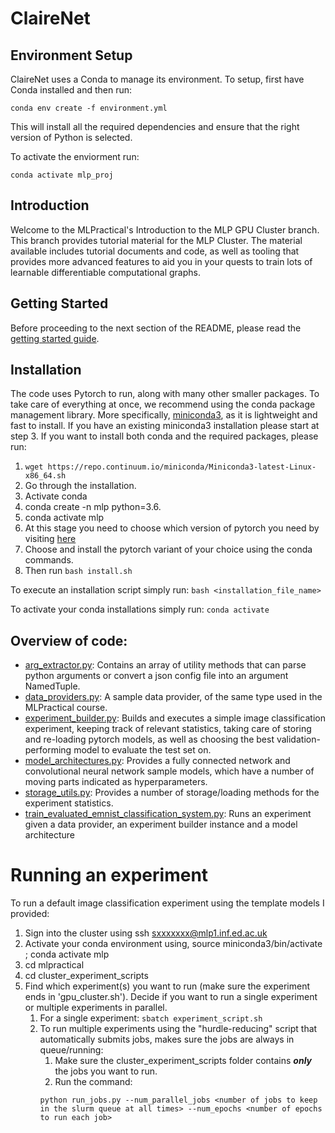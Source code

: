 # ClaireNet

## Environment Setup
ClaireNet uses a Conda to manage its environment. To setup, first have Conda installed and then run:

```conda env create -f environment.yml```

This will install all the required dependencies and ensure that the right version of Python is selected.

To activate the enviorment run:

```conda activate mlp_proj```


## Introduction

Welcome to the MLPractical's Introduction to the MLP GPU Cluster branch. This branch provides tutorial material for the MLP Cluster.
The material available includes tutorial documents and code, as well as tooling that provides more advanced features to aid you in your quests
to train lots of learnable differentiable computational graphs.

## Getting Started
Before proceeding to the next section of the README, please read the [getting started guide](mlp_cluster_quick_start_up.md).

## Installation

The code uses Pytorch to run, along with many other smaller packages. To take care of everything at once, we recommend 
using the conda package management library. More specifically, 
[miniconda3](https://repo.continuum.io/miniconda/Miniconda3-latest-Linux-x86_64.sh), as it is lightweight and fast to install.
If you have an existing miniconda3 installation please start at step 3. 
If you want to  install both conda and the required packages, please run:
 1. ```wget https://repo.continuum.io/miniconda/Miniconda3-latest-Linux-x86_64.sh```
 2. Go through the installation.
 3. Activate conda
 4. conda create -n mlp python=3.6.
 5. conda activate mlp
 6. At this stage you need to choose which version of pytorch you need by visiting [here](https://pytorch.org/get-started/locally/)
 7. Choose and install the pytorch variant of your choice using the conda commands.
 8. Then run ```bash install.sh```

To execute an installation script simply run:
```bash <installation_file_name>```

To activate your conda installations simply run:
```conda activate```

## Overview of code:
- [arg_extractor.py](arg_extractor.py): Contains an array of utility methods that can parse python arguments or convert
 a json config file into an argument NamedTuple.
- [data_providers.py](data_providers.py): A sample data provider, of the same type used in the MLPractical course.
- [experiment_builder.py](experiment_builder.py): Builds and executes a simple image classification experiment, keeping track
of relevant statistics, taking care of storing and re-loading pytorch models, as well as choosing the best validation-performing model to evaluate the test set on.
- [model_architectures.py](model_architectures.py): Provides a fully connected network and convolutional neural network 
sample models, which have a number of moving parts indicated as hyperparameters.
- [storage_utils.py](storage_utils.py): Provides a number of storage/loading methods for the experiment statistics.
- [train_evaluated_emnist_classification_system.py](train_evaluate_emnist_classification_system.py): Runs an experiment 
given a data provider, an experiment builder instance and a model architecture

# Running an experiment
To run a default image classification experiment using the template models I provided:
1. Sign into the cluster using ssh sxxxxxxx@mlp1.inf.ed.ac.uk
2. Activate your conda environment using, source miniconda3/bin/activate ; conda activate mlp
3. cd mlpractical
4. cd cluster_experiment_scripts
5. Find which experiment(s) you want to run (make sure the experiment ends in 'gpu_cluster.sh'). Decide if you want to run a single experiment or multiple experiments in parallel.
    1. For a single experiment: ```sbatch experiment_script.sh```
    2. To run multiple experiments using the "hurdle-reducing" script that automatically submits jobs, makes sure the jobs are always in queue/running:
        1. Make sure the cluster_experiment_scripts folder contains ***only*** the jobs you want to run. 
        2. Run the command: 
        ```
        python run_jobs.py --num_parallel_jobs <number of jobs to keep in the slurm queue at all times> --num_epochs <number of epochs to run each job>
        ```
        